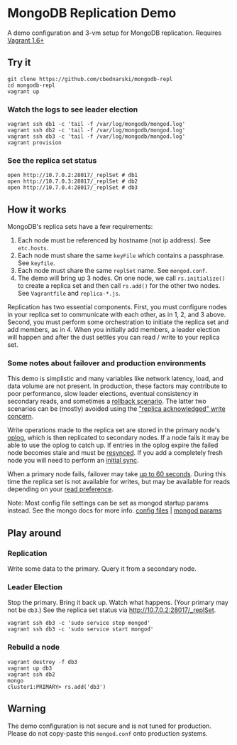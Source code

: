 # MongoDB Replication Demo

A demo configuration and 3-vm setup for MongoDB replication. Requires [Vagrant 1.6+](http://www.vagrantup.com/)

## Try it

    git clone https://github.com/cbednarski/mongodb-repl
    cd mongodb-repl
    vagrant up

### Watch the logs to see leader election

    vagrant ssh db1 -c 'tail -f /var/log/mongodb/mongod.log'
    vagrant ssh db2 -c 'tail -f /var/log/mongodb/mongod.log'
    vagrant ssh db3 -c 'tail -f /var/log/mongodb/mongod.log'
    vagrant provision

### See the replica set status

    open http://10.7.0.2:28017/_replSet # db1
    open http://10.7.0.3:28017/_replSet # db2
    open http://10.7.0.4:28017/_replSet # db3

## How it works

MongoDB's replica sets have a few requirements:

1. Each node must be referenced by hostname (not ip address). See `etc.hosts`.
2. Each node must share the same `keyFile` which contains a passphrase. See `keyfile`.
3. Each node must share the same `replSet` name. See `mongod.conf`.
4. The demo will bring up 3 nodes. On one node, we call `rs.initialize()` to create a replica set and then call `rs.add()` for the other two nodes. See `Vagrantfile` and `replica-*.js`.

Replication has two essential components. First, you must configure nodes in your replica set to communicate with each other, as in 1, 2, and 3 above. Second, you must perform some orchestration to initiate the replica set and add members, as in 4. When you initially add members, a leader election will happen and after the dust settles you can read / write to your replica set.

### Some notes about failover and production environments

This demo is simplistic and many variables like network latency, load, and data volume are not present. In production, these factors may contribute to poor performance, slow leader elections, eventual consistency in secondary reads, and sometimes a [rollback scenario](http://docs.mongodb.org/manual/core/replica-set-rollbacks/). The latter two scenarios can be (mostly) avoided using the ["replica acknowledged" write concern](http://docs.mongodb.org/manual/core/write-concern/#write-concern-replica-acknowledged).

Write operations made to the replica set are stored in the primary node's [oplog](http://docs.mongodb.org/manual/core/replica-set-oplog/), which is then replicated to secondary nodes. If a node fails it may be able to use the oplog to catch up. If entries in the oplog expire the failed node becomes stale and must be [resynced](http://docs.mongodb.org/manual/tutorial/resync-replica-set-member/). If you add a completely fresh node you will need to perform an [initial sync](http://docs.mongodb.org/manual/core/replica-set-sync/).

When a primary node fails, failover may take [up to 60 seconds](http://docs.mongodb.org/manual/faq/replica-sets/#how-long-does-replica-set-failover-take). During this time the replica set is not available for writes, but may be available for reads depending on your [read preference](http://docs.mongodb.org/manual/reference/read-preference/).

Note: Most config file settings can be set as mongod startup params instead. See the mongo docs for more info. [config files](http://docs.mongodb.org/manual/reference/configuration-options/) | [mongod params](http://docs.mongodb.org/manual/reference/program/mongod/)

## Play around

### Replication

Write some data to the primary. Query it from a secondary node.

### Leader Election

Stop the primary. Bring it back up. Watch what happens. (Your primary may not be `db3`.) See the replica set status via <http://10.7.0.2:28017/_replSet>.

    vagrant ssh db3 -c 'sudo service stop mongod'
    vagrant ssh db3 -c 'sudo service start mongod'

### Rebuild a node

    vagrant destroy -f db3
    vagrant up db3
    vagrant ssh db2
    mongo
    cluster1:PRIMARY> rs.add('db3')

## Warning

The demo configuration is not secure and is not tuned for production. Please do not copy-paste this `mongod.conf` onto production systems.